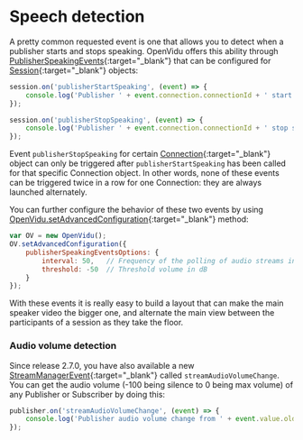# Speech detection

A pretty common requested event is one that allows you to detect when a publisher starts and stops speaking. OpenVidu offers this ability through [PublisherSpeakingEvents](../../api/openvidu-browser/classes/publisherspeakingevent.html){:target="_blank"} that can be configured for [Session](../../api/openvidu-browser/classes/session.html){:target="_blank"} objects:

```javascript
session.on('publisherStartSpeaking', (event) => {
    console.log('Publisher ' + event.connection.connectionId + ' start speaking');
});

session.on('publisherStopSpeaking', (event) => {
    console.log('Publisher ' + event.connection.connectionId + ' stop speaking');
});
```

Event `publisherStopSpeaking` for certain [Connection](../../api/openvidu-browser/classes/connection.html){:target="_blank"} object can only be triggered after `publisherStartSpeaking` has been called for that specific Connection object. In other words, none of these events can be triggered twice in a row for one Connection: they are always launched alternately.

You can further configure the behavior of these two events by using [OpenVidu.setAdvancedConfiguration](../../api/openvidu-browser/classes/openvidu.html#setadvancedconfiguration){:target="_blank"} method:

```javascript
var OV = new OpenVidu();
OV.setAdvancedConfiguration({
    publisherSpeakingEventsOptions: {
        interval: 50,   // Frequency of the polling of audio streams in ms
        threshold: -50  // Threshold volume in dB
    }
});
```

With these events it is really easy to build a layout that can make the main speaker video the bigger one, and alternate the main view between the participants of a session as they take the floor.


### Audio volume detection

Since release 2.7.0, you have also available a new [StreamManagerEvent](../../api/openvidu-browser/classes/streammanagerevent.html){:target="_blank"} called `streamAudioVolumeChange`. You can get the audio volume (-100 being silence to 0 being max volume) of any Publisher or Subscriber by doing this:

```javascript
publisher.on('streamAudioVolumeChange', (event) => {
    console.log('Publisher audio volume change from ' + event.value.oldValue + ' to' + event.value.newValue);
});
```

<br>
